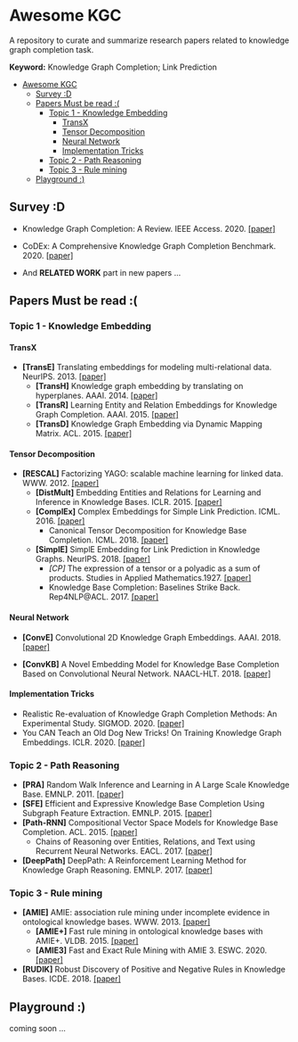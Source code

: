 # Awesome KGC

A repository to curate and summarize research papers related to knowledge graph completion task.

**Keyword:** Knowledge Graph Completion; Link Prediction

<!-- TOC -->

- [Awesome KGC](#awesome-kgc)
  - [Survey :D](#survey-d)
  - [Papers Must be read :(](#papers-must-be-read-)
    - [Topic 1 - Knowledge Embedding](#topic-1---knowledge-embedding)
      - [TransX](#transx)
      - [Tensor Decomposition](#tensor-decomposition)
      - [Neural Network](#neural-network)
      - [Implementation Tricks](#implementation-tricks)
    - [Topic 2 - Path Reasoning](#topic-2---path-reasoning)
    - [Topic 3 - Rule mining](#topic-3---rule-mining)
  - [Playground :)](#playground-)

<!-- /TOC -->

## Survey :D

- Knowledge Graph Completion: A Review. IEEE Access. 2020. [[paper]](https://ieeexplore.ieee.org/document/9220143)

- CoDEx: A Comprehensive Knowledge Graph Completion Benchmark. 2020. [[paper]](https://arxiv.org/abs/2009.07810)
- And **RELATED WORK** part in new papers ...



## Papers Must be read :(

### Topic 1 - Knowledge Embedding

#### TransX

- **[TransE]**  Translating embeddings for modeling multi-relational data. NeurIPS. 2013. [[paper]](http://papers.nips.cc/paper/5071-translating-embeddings-for-modeling-multi-relational-data)
  - **[TransH]** Knowledge graph embedding by translating on hyperplanes. AAAI. 2014. [[paper]](http://www.aaai.org/ocs/index.php/AAAI/AAAI14/paper/view/8531)
  - **[TransR]** Learning Entity and Relation Embeddings for Knowledge Graph Completion. AAAI. 2015. [[paper]](http://www.aaai.org/ocs/index.php/AAAI/AAAI15/paper/view/9571)
  - **[TransD]** Knowledge Graph Embedding via Dynamic Mapping Matrix. ACL. 2015. [[paper]](https://doi.org/10.3115/v1/p15-1067)



#### Tensor Decomposition 

- **[RESCAL]** Factorizing YAGO: scalable machine learning for linked data. WWW. 2012. [[paper]](https://doi.org/10.1145/2187836.2187874)
  - **[DistMult]** Embedding Entities and Relations for Learning and Inference in Knowledge Bases. ICLR. 2015. [[paper]](http://arxiv.org/abs/1412.6575) 
  - **[ComplEx]** Complex Embeddings for Simple Link Prediction. ICML. 2016. [[paper]](http://proceedings.mlr.press/v48/trouillon16.html)
    - Canonical Tensor Decomposition for Knowledge Base Completion. ICML. 2018. [[paper]](http://proceedings.mlr.press/v80/lacroix18a.html)
  - **[SimplE]** SimplE Embedding for Link Prediction in Knowledge Graphs. NeurlPS. 2018. [[paper]](http://papers.nips.cc/paper/7682-simple-embedding-for-link-prediction-in-knowledge-graphs)
    - *[CP]* The expression of a tensor or a polyadic as a sum of products.  Studies in Applied Mathematics.1927. [[paper]](https://onlinelibrary.wiley.com/doi/abs/10.1002/sapm192761164)
    - Knowledge Base Completion: Baselines Strike Back. Rep4NLP@ACL. 2017. [[paper]](https://doi.org/10.18653/v1/w17-2609)



#### Neural Network

- **[ConvE]** Convolutional 2D Knowledge Graph Embeddings. AAAI. 2018. [[paper]](https://www.aaai.org/ocs/index.php/AAAI/AAAI18/paper/view/17366)

- **[ConvKB]** A Novel Embedding Model for Knowledge Base Completion Based on Convolutional Neural Network. NAACL-HLT. 2018. [[paper]](https://doi.org/10.18653/v1/n18-2053)



#### Implementation Tricks

- Realistic Re-evaluation of Knowledge Graph Completion Methods: An Experimental Study. SIGMOD. 2020. [[paper]](https://doi.org/10.1145/3318464.3380599)
- You CAN Teach an Old Dog New Tricks! On Training Knowledge Graph Embeddings. ICLR. 2020. [[paper]](https://openreview.net/forum?id=BkxSmlBFvr)



### Topic 2 - Path Reasoning

- **[PRA]** Random Walk Inference and Learning in A Large Scale Knowledge Base. EMNLP. 2011. [[paper]](https://www.aclweb.org/anthology/D11-1049/)
- **[SFE]** Efficient and Expressive Knowledge Base Completion Using Subgraph Feature Extraction. EMNLP. 2015. [[paper]](https://doi.org/10.18653/v1/d15-1173)
- **[Path-RNN]** Compositional Vector Space Models for Knowledge Base Completion. ACL. 2015. [[paper]](https://doi.org/10.3115/v1/p15-1016)
  - Chains of Reasoning over Entities, Relations, and Text using Recurrent Neural Networks. EACL. 2017. [[paper]](https://doi.org/10.18653/v1/e17-1013)
- **[DeepPath]** DeepPath: A Reinforcement Learning Method for Knowledge Graph Reasoning. EMNLP. 2017. [[paper]](https://doi.org/10.18653/v1/d17-1060) 



### Topic 3 - Rule mining

- **[AMIE]** AMIE: association rule mining under incomplete evidence in ontological knowledge bases. WWW. 2013. [[paper]](https://doi.org/10.1145/2488388.2488425)
  - **[AMIE+]** Fast rule mining in ontological knowledge bases with AMIE+. VLDB. 2015. [[paper]](https://doi.org/10.1007/s00778-015-0394-1)
  - **[AMIE3]** Fast and Exact Rule Mining with AMIE 3. ESWC. 2020. [[paper]](https://doi.org/10.1007/978-3-030-49461-2_3)
- **[RUDIK]** Robust Discovery of Positive and Negative Rules in Knowledge Bases. ICDE. 2018. [[paper]](https://doi.org/10.1109/ICDE.2018.00108)



## Playground :)


coming soon ... 